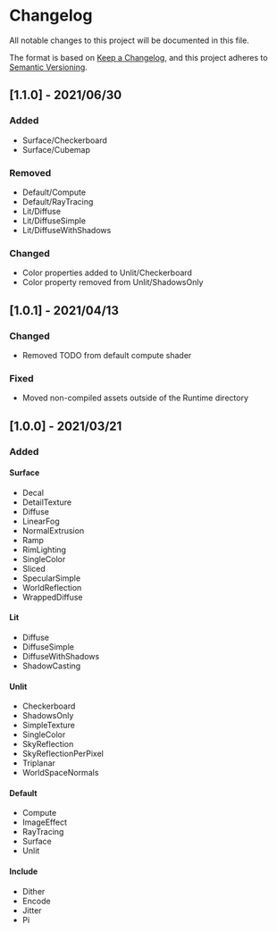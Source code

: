 # Changelog

All notable changes to this project will be documented in this file.

The format is based on [Keep a Changelog](https://keepachangelog.com/en/1.0.0/),
and this project adheres to [Semantic Versioning](https://semver.org/spec/v2.0.0.html).

## [1.1.0] - 2021/06/30

### Added

- Surface/Checkerboard
- Surface/Cubemap

### Removed

- Default/Compute
- Default/RayTracing
- Lit/Diffuse
- Lit/DiffuseSimple
- Lit/DiffuseWithShadows

### Changed

- Color properties added to Unlit/Checkerboard
- Color property removed from Unlit/ShadowsOnly

## [1.0.1] - 2021/04/13

### Changed

- Removed TODO from default compute shader

### Fixed

- Moved non-compiled assets outside of the Runtime directory

## [1.0.0] - 2021/03/21

### Added

#### Surface

- Decal
- DetailTexture
- Diffuse
- LinearFog
- NormalExtrusion
- Ramp
- RimLighting
- SingleColor
- Sliced
- SpecularSimple
- WorldReflection
- WrappedDiffuse

#### Lit

- Diffuse
- DiffuseSimple
- DiffuseWithShadows
- ShadowCasting

#### Unlit

- Checkerboard
- ShadowsOnly
- SimpleTexture
- SingleColor
- SkyReflection
- SkyReflectionPerPixel
- Triplanar
- WorldSpaceNormals

#### Default

- Compute
- ImageEffect
- RayTracing
- Surface
- Unlit

#### Include

- Dither
- Encode
- Jitter
- Pi
